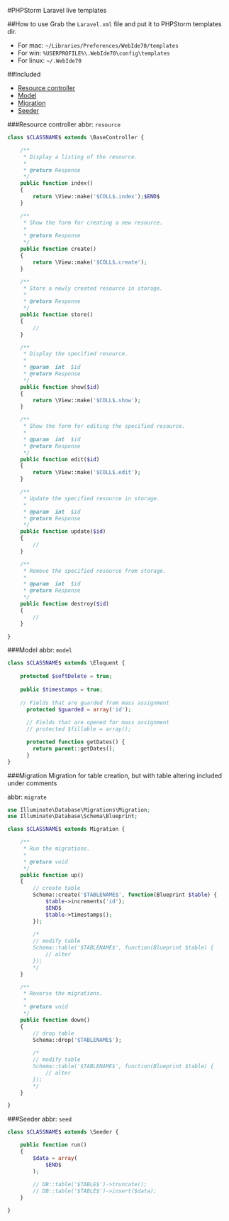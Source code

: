 #PHPStorm Laravel live templates

##How to use
Grab the `Laravel.xml` file and put it to PHPStorm templates dir. 

* For mac: `~/Libraries/Preferences/WebIde70/templates`
* For win: `%USERPROFILE%\.WebIde70\config\templates`
* For linux: `~/.WebIde70`

##Included

* [Resource controller](#resource-controller)
* [Model](#model)
* [Migration](#migration)
* [Seeder](#seeder)

###Resource controller
abbr: `resource`
```php
class $CLASSNAME$ extends \BaseController {

	/**
	 * Display a listing of the resource.
	 *
	 * @return Response
	 */
	public function index()
	{
        return \View::make('$COLL$.index');$END$
	}

	/**
	 * Show the form for creating a new resource.
	 *
	 * @return Response
	 */
	public function create()
	{
        return \View::make('$COLL$.create');
	}

	/**
	 * Store a newly created resource in storage.
	 *
	 * @return Response
	 */
	public function store()
	{
		//
	}

	/**
	 * Display the specified resource.
	 *
	 * @param  int  $id
	 * @return Response
	 */
	public function show($id)
	{
        return \View::make('$COLL$.show');
	}

	/**
	 * Show the form for editing the specified resource.
	 *
	 * @param  int  $id
	 * @return Response
	 */
	public function edit($id)
	{
        return \View::make('$COLL$.edit');
	}

	/**
	 * Update the specified resource in storage.
	 *
	 * @param  int  $id
	 * @return Response
	 */
	public function update($id)
	{
		//
	}

	/**
	 * Remove the specified resource from storage.
	 *
	 * @param  int  $id
	 * @return Response
	 */
	public function destroy($id)
	{
		//
	}

}
```

###Model
abbr: `model`
```php
class $CLASSNAME$ extends \Eloquent {
    
    protected $softDelete = true;
    
    public $timestamps = true;
    
    // Fields that are guarded from mass assignment
	  protected $guarded = array('id');
	
	  // Fields that are opened for mass assignment
	  // protected $fillable = array();

	  protected function getDates() {
	    return parent::getDates();
	  }
}
```

###Migration
Migration for table creation, but with table altering included under comments

abbr: `migrate`
```php
use Illuminate\Database\Migrations\Migration;
use Illuminate\Database\Schema\Blueprint;

class $CLASSNAME$ extends Migration {

	/**
	 * Run the migrations.
	 *
	 * @return void
	 */
	public function up()
	{
	    // create table
	    Schema::create('$TABLENAME$', function(Blueprint $table) {
            $table->increments('id');
            $END$
            $table->timestamps();
        });
            		
		/*
		// modify table
		Schema::table('$TABLENAME$', function(Blueprint $table) {
			// alter
		});
		*/
	}

	/**
	 * Reverse the migrations.
	 *
	 * @return void
	 */
	public function down()
	{
	    // drop table
	    Schema::drop('$TABLENAME$');
	    
	    /*
	    // modify table
		Schema::table('$TABLENAME$', function(Blueprint $table) {
			// alter
		});
		*/
	}

}
```

###Seeder
abbr: `seed`
```php
class $CLASSNAME$ extends \Seeder {

	public function run()
	{
	    $data = array(
	        $END$
	    );
	    
	    // DB::table('$TABLE$')->truncate();
	    // DB::table('$TABLE$')->insert($data);
	}

}
```
